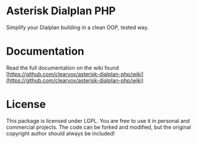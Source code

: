 # Asterisk Dialplan PHP

Simplify your Dialplan building in a clean OOP, tested way.

# Documentation

Read the full documentation on the wiki found [https://github.com/clearvox/asterisk-dialplan-php/wiki](https://github.com/clearvox/asterisk-dialplan-php/wiki)

# License

This package is licensed under LGPL. You are free to use it in personal and commercial projects. The code can be forked and modified, but the original copyright author should always be included!